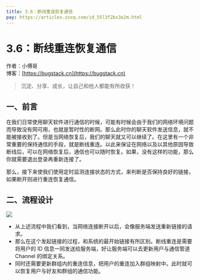 ```yaml
---
title: 3.6：断线重连恢复通信
pay: https://articles.zsxq.com/id_55l3f2bs3e2m.html
---
```


# 3.6：断线重连恢复通信

作者：小傅哥
<br/>博客：[https://bugstack.cn](https://bugstack.cn)

>沉淀、分享、成长，让自己和他人都能有所收获！

## 一、前言

在我们日常使用聊天软件进行通信的时候，可能有时候会由于我们的网络环境问题而导致没有网可用，也就是暂时性的断网。那么此时你的聊天软件发送信息，就不能被接收到了。但是当网络恢复后，我们的聊天就又可以继续了。在这里有一个非常重要的保持通信的手段，就是断线重连。以此来保证在网络以及以其他原因导致断线后，可以在网络恢复后，通信也可以随时恢复。如果，没有这样的功能，那么你就需要退出登录再重新连接了。

那么，接下来使我们使用定时监测连接状态的方式，来判断是否保持良好的链接，如果断开则进行重连恢复通信。

## 二、流程设计

![](/images/article/project/im/project-im-3.6-01.png)

- 从上述流程中我们看到，当网络连接断开以后，会像服务端发送重新链接的请求。
- 那么在这个发起链接的过程，和系统的最开始链接有所区别。断线重连是需要将用户的 ID 信息一同发送给服务端，好让服务端可以去更新用户与通信管道 Channel 的绑定关系。
- 同时还需要更新群组内的重连信息，把用户的重连加入群组映射中。此时就可以恢复用户与好友和群组的通信功能。